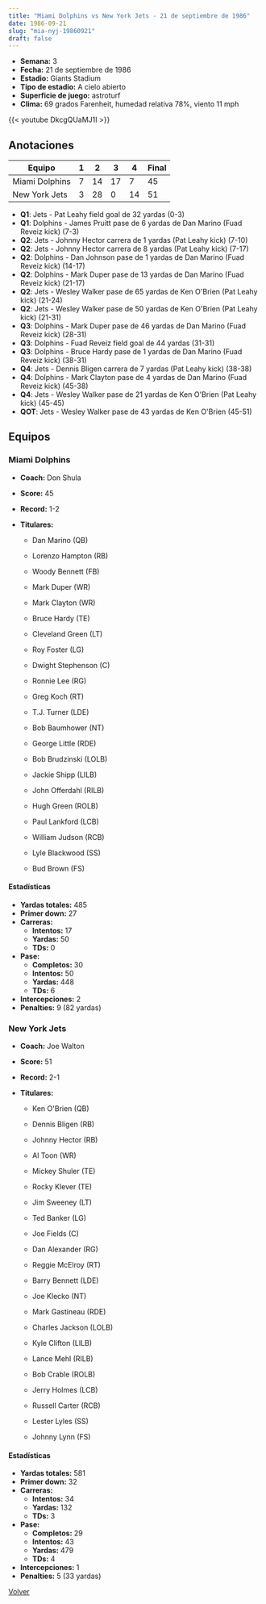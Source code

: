```yaml
---
title: "Miami Dolphins vs New York Jets - 21 de septiembre de 1986"
date: 1986-09-21
slug: "mia-nyj-19860921"
draft: false
---
```


- **Semana:** 3
- **Fecha:** 21 de septiembre de 1986
- **Estadio:** Giants Stadium
- **Tipo de estadio:** A cielo abierto
- **Superficie de juego:** astroturf
- **Clima:** 69 grados Farenheit, humedad relativa 78%, viento 11 mph


{{< youtube DkcgQUaMJ1I >}}


## Anotaciones
| Equipo | 1 | 2 | 3 | 4 | Final |
|--------|---|---|---|---|-------|
| Miami Dolphins  | 7 | 14 | 17 | 7  | 45 |
| New York Jets  | 3 | 28 | 0 | 14  | 51 |
- **Q1**: Jets - Pat Leahy field goal de 32 yardas (0-3)
- **Q1**: Dolphins - James Pruitt pase de 6 yardas de Dan Marino (Fuad Reveiz kick) (7-3)
- **Q2**: Jets - Johnny Hector carrera de 1 yardas (Pat Leahy kick) (7-10)
- **Q2**: Jets - Johnny Hector carrera de 8 yardas (Pat Leahy kick) (7-17)
- **Q2**: Dolphins - Dan Johnson pase de 1 yardas de Dan Marino (Fuad Reveiz kick) (14-17)
- **Q2**: Dolphins - Mark Duper pase de 13 yardas de Dan Marino (Fuad Reveiz kick) (21-17)
- **Q2**: Jets - Wesley Walker pase de 65 yardas de Ken O'Brien (Pat Leahy kick) (21-24)
- **Q2**: Jets - Wesley Walker pase de 50 yardas de Ken O'Brien (Pat Leahy kick) (21-31)
- **Q3**: Dolphins - Mark Duper pase de 46 yardas de Dan Marino (Fuad Reveiz kick) (28-31)
- **Q3**: Dolphins - Fuad Reveiz field goal de 44 yardas (31-31)
- **Q3**: Dolphins - Bruce Hardy pase de 1 yardas de Dan Marino (Fuad Reveiz kick) (38-31)
- **Q4**: Jets - Dennis Bligen carrera de 7 yardas (Pat Leahy kick) (38-38)
- **Q4**: Dolphins - Mark Clayton pase de 4 yardas de Dan Marino (Fuad Reveiz kick) (45-38)
- **Q4**: Jets - Wesley Walker pase de 21 yardas de Ken O'Brien (Pat Leahy kick) (45-45)
- **QOT**: Jets - Wesley Walker pase de 43 yardas de Ken O'Brien (45-51)


## Equipos


### Miami Dolphins
* **Coach:** Don Shula
* **Score:** 45
* **Record:** 1-2
* **Titulares:** 

  * Dan Marino (QB) 

  * Lorenzo Hampton (RB) 

  * Woody Bennett (FB) 

  * Mark Duper (WR) 

  * Mark Clayton (WR) 

  * Bruce Hardy (TE) 

  * Cleveland Green (LT) 

  * Roy Foster (LG) 

  * Dwight Stephenson (C) 

  * Ronnie Lee (RG) 

  * Greg Koch (RT) 

  * T.J. Turner (LDE) 

  * Bob Baumhower (NT) 

  * George Little (RDE) 

  * Bob Brudzinski (LOLB) 

  * Jackie Shipp (LILB) 

  * John Offerdahl (RILB) 

  * Hugh Green (ROLB) 

  * Paul Lankford (LCB) 

  * William Judson (RCB) 

  * Lyle Blackwood (SS) 

  * Bud Brown (FS) 

#### Estadísticas
* **Yardas totales:** 485
* **Primer down:** 27
* **Carreras:**
  * **Intentos:** 17
  * **Yardas:** 50
  * **TDs:** 0
* **Pase:**
  * **Completos:** 30
  * **Intentos:** 50
  * **Yardas:** 448
  * **TDs:** 6
* **Intercepciones:** 2
* **Penalties:** 9 (82 yardas)

### New York Jets
* **Coach:** Joe Walton
* **Score:** 51
* **Record:** 2-1
* **Titulares:** 

  * Ken O'Brien (QB) 

  * Dennis Bligen (RB) 

  * Johnny Hector (RB) 

  * Al Toon (WR) 

  * Mickey Shuler (TE) 

  * Rocky Klever (TE) 

  * Jim Sweeney (LT) 

  * Ted Banker (LG) 

  * Joe Fields (C) 

  * Dan Alexander (RG) 

  * Reggie McElroy (RT) 

  * Barry Bennett (LDE) 

  * Joe Klecko (NT) 

  * Mark Gastineau (RDE) 

  * Charles Jackson (LOLB) 

  * Kyle Clifton (LILB) 

  * Lance Mehl (RILB) 

  * Bob Crable (ROLB) 

  * Jerry Holmes (LCB) 

  * Russell Carter (RCB) 

  * Lester Lyles (SS) 

  * Johnny Lynn (FS) 

#### Estadísticas
* **Yardas totales:** 581
* **Primer down:** 32
* **Carreras:**
  * **Intentos:** 34
  * **Yardas:** 132
  * **TDs:** 3
* **Pase:**
  * **Completos:** 29
  * **Intentos:** 43
  * **Yardas:** 479
  * **TDs:** 4
* **Intercepciones:** 1
* **Penalties:** 5 (33 yardas)


[Volver](/historia/1986)
